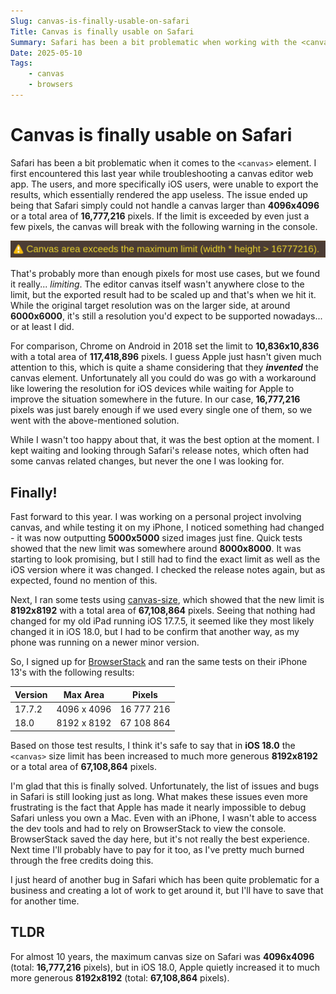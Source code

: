 ```yaml
---
Slug: canvas-is-finally-usable-on-safari
Title: Canvas is finally usable on Safari
Summary: Safari has been a bit problematic when working with the <canvas> element, but after nearly a decade, Apple has finally improved the situation.
Date: 2025-05-10
Tags:
    - canvas
    - browsers
---
```


# Canvas is finally usable on Safari

Safari has been a bit problematic when it comes to the `<canvas>` element.
I first encountered this last year while troubleshooting a canvas editor web app.
The users, and more specifically iOS users, were unable to
export the results, which essentially rendered the app useless.
The issue ended up being that Safari simply could not handle a canvas larger
than **4096x4096** or a total area of **16,777,216** pixels.
If the limit is exceeded by even just a few pixels, the canvas will
break with the following warning in the console.

![Canvas area exceeds the maximum limit (width * height > 16777216).](/static/images/posts/safari-canvas-error.png)

That's probably more than enough pixels for most use cases, but we found it really... *limiting*.
The editor canvas itself wasn't anywhere close to the limit,
but the exported result had to be scaled up and that's when we hit it.
While the original target resolution was on the larger side, at around **6000x6000**,
it's still a resolution you'd expect to be supported nowadays... or at least I did.

For comparison, Chrome on Android in 2018 set the limit to
**10,836x10,836** with a total area of **117,418,896** pixels.
I guess Apple just hasn't given much attention to this,
which is quite a shame considering that they **_invented_** the canvas element.
Unfortunately all you could do was go with a workaround like lowering the
resolution for iOS devices while waiting for Apple to improve the situation
somewhere in the future. In our case, **16,777,216** pixels was just barely enough
if we used every single one of them, so we went with the above-mentioned solution.

While I wasn't too happy about that, it was the best option at the moment.
I kept waiting and looking through Safari's release notes,
which often had some canvas related changes, but never the one I was looking for.

## Finally!

Fast forward to this year. I was working on a personal project involving canvas,
and while testing it on my iPhone, I noticed something had changed -
it was now outputting **5000x5000** sized images just fine.
Quick tests showed that the new limit was somewhere around **8000x8000**.
It was starting to look promising, but I still had to find
the exact limit as well as the iOS version where it was changed.
I checked the release notes again, but as expected, found no mention of this.

Next, I ran some tests using
<a href="https://www.npmjs.com/package/canvas-size" target="_blank" rel="noopener noreferrer">canvas-size</a>,
which showed that the new limit is **8192x8192** with a total area of **67,108,864** pixels.
Seeing that nothing had changed for my old iPad running iOS 17.7.5,
it seemed like they most likely changed it in iOS 18.0,
but I had to be confirm that another way, as my phone was running on a newer minor version.

So, I signed up for <a href="https://www.browserstack.com/"
target="_blank" rel="noopener noreferrer">BrowserStack</a> and ran the same tests on their
iPhone 13's with the following results:

| Version | Max Area    | Pixels       |
|---------|-------------|--------------|
| 17.7.2  | 4096 x 4096 | 16 777 216   |
| 18.0    | 8192 x 8192 | 67 108 864   |

Based on those test results, I think it's safe to say that
in **iOS 18.0** the `<canvas>` size limit has been increased to
much more generous **8192x8192** or a total area of **67,108,864** pixels.

I'm glad that this is finally solved. Unfortunately, the list of
issues and bugs in Safari is still looking just as long.
What makes these issues even more frustrating is the fact that
Apple has made it nearly impossible to debug Safari unless you own a Mac.
Even with an iPhone, I wasn't able to access the dev tools and had to
rely on BrowserStack to view the console.
BrowserStack saved the day here, but it's not really the best experience.
Next time I'll probably have to pay for it too, as I've pretty much burned
through the free credits doing this.

I just heard of another bug in Safari which has been quite problematic
for a business and creating a lot of work to get around it,
but I'll have to save that for another time.

## TLDR

For almost 10 years, the maximum canvas size on Safari was **4096x4096** (total: **16,777,216** pixels),
but in iOS 18.0, Apple quietly increased it to much more generous **8192x8192** (total: **67,108,864** pixels).
